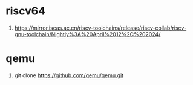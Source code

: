 # riscv64
1. https://mirror.iscas.ac.cn/riscv-toolchains/release/riscv-collab/riscv-gnu-toolchain/Nightly%3A%20April%2012%2C%202024/

# qemu
1. git clone https://github.com/qemu/qemu.git
